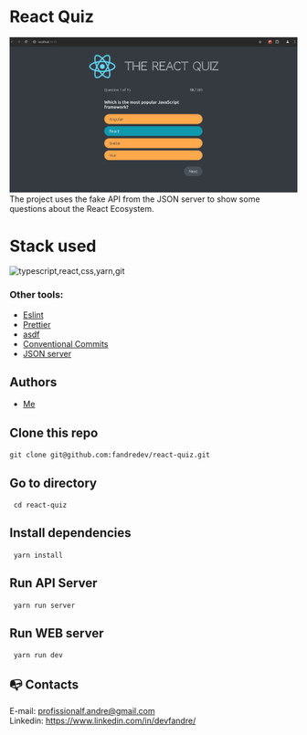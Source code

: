 # React Quiz

![React Quiz Image](quiz.png)
The project uses the fake API from the JSON server to show some questions about the React Ecosystem.

# Stack used

<img src="https://skillicons.dev/icons?i=typescript,react,css,yarn,git&theme=dark" alt="typescript,react,css,yarn,git" />

### Other tools:

- [Eslint](https://eslint.org/)
- [Prettier](https://prettier.io/)
- [asdf](https://asdf-vm.com/)
- [Conventional Commits](https://www.conventionalcommits.org/en/v1.0.0/)
- [JSON server](https://www.npmjs.com/package/json-server)

## Authors

- [Me](https://www.linkedin.com/in/devfandre/)

## Clone this repo

```
git clone git@github.com:fandredev/react-quiz.git
```

## Go to directory

```
 cd react-quiz
```

## Install dependencies

```
 yarn install
```

## Run API Server

```
 yarn run server
```

## Run WEB server

```
 yarn run dev
```

## :mailbox_with_no_mail: Contacts

E-mail: profissionalf.andre@gmail.com<br>
Linkedin: https://www.linkedin.com/in/devfandre/<br>
